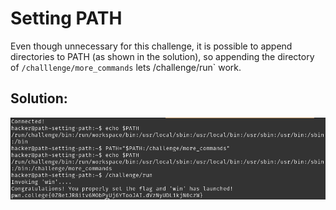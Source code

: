 # Setting PATH

Even though unnecessary for this challenge, it is possible to append directories to PATH (as shown in the solution), so appending the directory of `/challlenge/more_commands` lets /challenge/run` work.


## Solution:

![solution](02_Setting_PATH.png)
